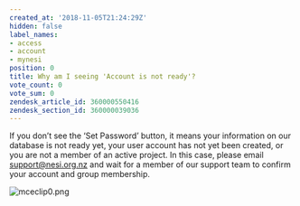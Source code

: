 ```yaml
---
created_at: '2018-11-05T21:24:29Z'
hidden: false
label_names:
- access
- account
- mynesi
position: 0
title: Why am I seeing 'Account is not ready'?
vote_count: 0
vote_sum: 0
zendesk_article_id: 360000550416
zendesk_section_id: 360000039036
---
```


If you don’t see the ‘Set Password’ button, it means your information on
our database is not ready yet, your user account has not yet been
created, or you are not a member of an active project. In this case,
please email
[support@nesi.org.nz](mailto:support@nesi.org.nz?subject=Please%20confirm%20my%20My%20NeSI%20account%20and%20add%20me%20to%20a%20project%20team)
and wait for a member of our support team to confirm your account and
group membership.

![mceclip0.png](../includes/mceclip0.png)
